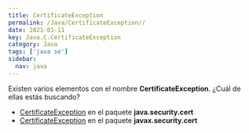 ```yaml
---
title: CertificateException
permalink: /Java/CertificateException//
date: 2021-01-11
key: Java.C.CertificateException
category: Java
tags: ['java se']
sidebar: 
  nav: java
---
```


Existen varios elementos con el nombre **CertificateException**. ¿Cuál de ellas estás buscando?
<ul>
<li><a href="/Java/CertificateException-java-security-cert/">CertificateException</a> en el paquete <strong>java.security.cert</strong></li>
<li><a href="/Java/CertificateException-javax-security-cert/">CertificateException</a> en el paquete <strong>javax.security.cert</strong></li>
<ul>
